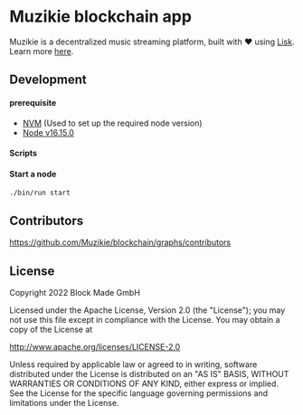 # Muzikie blockchain app

Muzikie is a decentralized music streaming platform, built with ❤️ using [Lisk](https://github.com/LiskHQ/lisk-sdk). Learn more [here](https://medium.com/@muzikie/what-is-muzikie-bfa67b4da085).

## Development

#### prerequisite

- [NVM](https://github.com/nvm-sh/nvm/blob/master/README.md) (Used to set up the required node version)
- [Node v16.15.0](https://nodejs.org)

#### Scripts

#### Start a node

```
./bin/run start
```

## Contributors

https://github.com/Muzikie/blockchain/graphs/contributors

## License

Copyright 2022 Block Made GmbH

Licensed under the Apache License, Version 2.0 (the "License");
you may not use this file except in compliance with the License.
You may obtain a copy of the License at

http://www.apache.org/licenses/LICENSE-2.0

Unless required by applicable law or agreed to in writing, software
distributed under the License is distributed on an "AS IS" BASIS,
WITHOUT WARRANTIES OR CONDITIONS OF ANY KIND, either express or implied.
See the License for the specific language governing permissions and
limitations under the License.

[muzikie site]: https://muzikie.com/
[block made gmbh site]: https://block-made.com/
